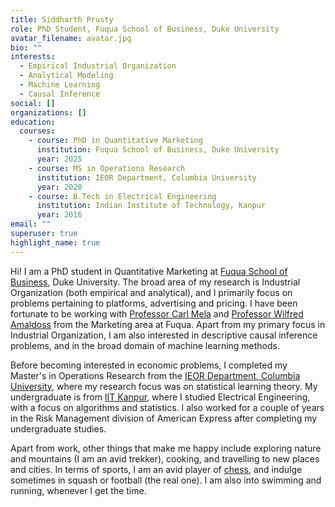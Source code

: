 ```yaml
---
title: Siddharth Prusty
role: PhD Student, Fuqua School of Business, Duke University
avatar_filename: avatar.jpg
bio: ""
interests:
  - Empirical Industrial Organization
  - Analytical Modeling
  - Machine Learning
  - Causal Inference
social: []
organizations: []
education:
  courses:
    - course: PhD in Quantitative Marketing
      institution: Fuqua School of Business, Duke University
      year: 2025
    - course: MS in Operations Research
      institution: IEOR Department, Columbia University
      year: 2020
    - course: B.Tech in Electrical Engineering
      institution: Indian Institute of Technology, Kanpur
      year: 2016
email: ""
superuser: true
highlight_name: true
---
```

Hi! I am a PhD student in Quantitative Marketing at [Fuqua School of Business](https://www.fuqua.duke.edu/), Duke University. The broad area of my research is Industrial Organization (both empirical and analytical), and I primarily focus on problems pertaining to platforms, advertising and pricing. I have been fortunate to be working with [Professor Carl Mela](https://www.fuqua.duke.edu/faculty/carl-mela) and [Professor Wilfred Amaldoss](https://www.fuqua.duke.edu/faculty/wilfred-amaldoss) from the Marketing area at Fuqua. Apart from my primary focus in Industrial Organization, I am also interested in descriptive causal inference problems, and in the broad domain of machine learning methods.

Before becoming interested in economic problems, I completed my Master's in Operations Research from the [IEOR Department, Columbia University](https://www.ieor.columbia.edu/), where my research focus was on statistical learning theory. My undergraduate is from [IIT Kanpur](https://www.iitk.ac.in/), where I studied Electrical Engineering, with a focus on algorithms and statistics. I also worked for a couple of years in the Risk Management division of American Express after completing my undergraduate studies.

Apart from work, other things that make me happy include exploring nature and mountains (I am an avid trekker), cooking, and travelling to new places and cities. In terms of sports, I am an avid player of [chess](https://ratings.fide.com/profile/5030897), and indulge sometimes in squash or football (the real one). I am also into swimming and running, whenever I get the time.